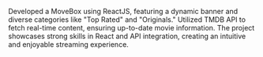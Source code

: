 
Developed a MoveBox using ReactJS, featuring a dynamic banner and diverse categories like "Top Rated" and "Originals." Utilized TMDB API to fetch real-time content, ensuring up-to-date movie information. The project showcases strong skills in React and API integration, creating an intuitive and enjoyable streaming experience.
